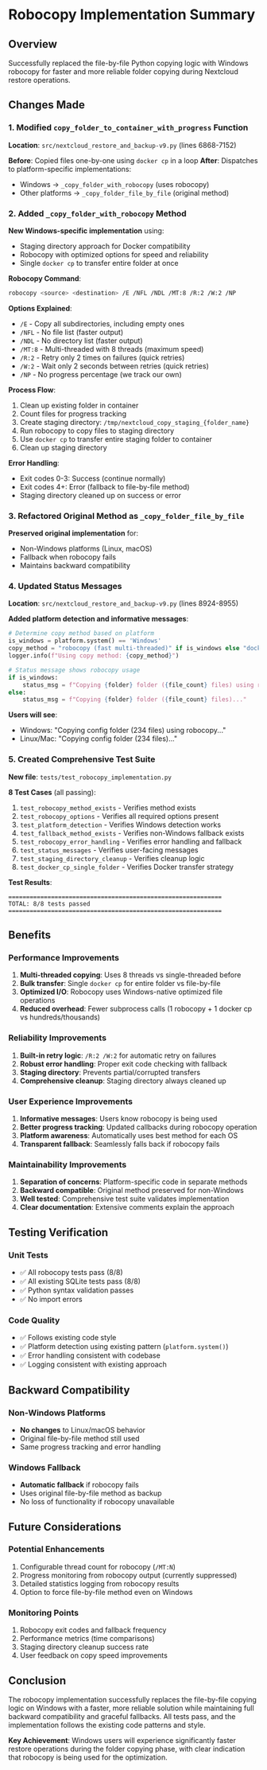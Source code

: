 # Robocopy Implementation Summary

## Overview
Successfully replaced the file-by-file Python copying logic with Windows robocopy for faster and more reliable folder copying during Nextcloud restore operations.

## Changes Made

### 1. Modified `copy_folder_to_container_with_progress` Function
**Location**: `src/nextcloud_restore_and_backup-v9.py` (lines 6868-7152)

**Before**: Copied files one-by-one using `docker cp` in a loop
**After**: Dispatches to platform-specific implementations:
- Windows → `_copy_folder_with_robocopy` (uses robocopy)
- Other platforms → `_copy_folder_file_by_file` (original method)

### 2. Added `_copy_folder_with_robocopy` Method
**New Windows-specific implementation** using:
- Staging directory approach for Docker compatibility
- Robocopy with optimized options for speed and reliability
- Single `docker cp` to transfer entire folder at once

**Robocopy Command**:
```bash
robocopy <source> <destination> /E /NFL /NDL /MT:8 /R:2 /W:2 /NP
```

**Options Explained**:
- `/E` - Copy all subdirectories, including empty ones
- `/NFL` - No file list (faster output)
- `/NDL` - No directory list (faster output)
- `/MT:8` - Multi-threaded with 8 threads (maximum speed)
- `/R:2` - Retry only 2 times on failures (quick retries)
- `/W:2` - Wait only 2 seconds between retries (quick retries)
- `/NP` - No progress percentage (we track our own)

**Process Flow**:
1. Clean up existing folder in container
2. Count files for progress tracking
3. Create staging directory: `/tmp/nextcloud_copy_staging_{folder_name}`
4. Run robocopy to copy files to staging directory
5. Use `docker cp` to transfer entire staging folder to container
6. Clean up staging directory

**Error Handling**:
- Exit codes 0-3: Success (continue normally)
- Exit codes 4+: Error (fallback to file-by-file method)
- Staging directory cleaned up on success or error

### 3. Refactored Original Method as `_copy_folder_file_by_file`
**Preserved original implementation** for:
- Non-Windows platforms (Linux, macOS)
- Fallback when robocopy fails
- Maintains backward compatibility

### 4. Updated Status Messages
**Location**: `src/nextcloud_restore_and_backup-v9.py` (lines 8924-8955)

**Added platform detection and informative messages**:
```python
# Determine copy method based on platform
is_windows = platform.system() == 'Windows'
copy_method = "robocopy (fast multi-threaded)" if is_windows else "docker cp"
logger.info(f"Using copy method: {copy_method}")

# Status message shows robocopy usage
if is_windows:
    status_msg = f"Copying {folder} folder ({file_count} files) using robocopy..."
else:
    status_msg = f"Copying {folder} folder ({file_count} files)..."
```

**Users will see**:
- Windows: "Copying config folder (234 files) using robocopy..."
- Linux/Mac: "Copying config folder (234 files)..."

### 5. Created Comprehensive Test Suite
**New file**: `tests/test_robocopy_implementation.py`

**8 Test Cases** (all passing):
1. `test_robocopy_method_exists` - Verifies method exists
2. `test_robocopy_options` - Verifies all required options present
3. `test_platform_detection` - Verifies Windows detection works
4. `test_fallback_method_exists` - Verifies non-Windows fallback exists
5. `test_robocopy_error_handling` - Verifies error handling and fallback
6. `test_status_messages` - Verifies user-facing messages
7. `test_staging_directory_cleanup` - Verifies cleanup logic
8. `test_docker_cp_single_folder` - Verifies Docker transfer strategy

**Test Results**:
```
============================================================
TOTAL: 8/8 tests passed
============================================================
```

## Benefits

### Performance Improvements
1. **Multi-threaded copying**: Uses 8 threads vs single-threaded before
2. **Bulk transfer**: Single `docker cp` for entire folder vs file-by-file
3. **Optimized I/O**: Robocopy uses Windows-native optimized file operations
4. **Reduced overhead**: Fewer subprocess calls (1 robocopy + 1 docker cp vs hundreds/thousands)

### Reliability Improvements
1. **Built-in retry logic**: `/R:2 /W:2` for automatic retry on failures
2. **Robust error handling**: Proper exit code checking with fallback
3. **Staging directory**: Prevents partial/corrupted transfers
4. **Comprehensive cleanup**: Staging directory always cleaned up

### User Experience Improvements
1. **Informative messages**: Users know robocopy is being used
2. **Better progress tracking**: Updated callbacks during robocopy operation
3. **Platform awareness**: Automatically uses best method for each OS
4. **Transparent fallback**: Seamlessly falls back if robocopy fails

### Maintainability Improvements
1. **Separation of concerns**: Platform-specific code in separate methods
2. **Backward compatible**: Original method preserved for non-Windows
3. **Well tested**: Comprehensive test suite validates implementation
4. **Clear documentation**: Extensive comments explain the approach

## Testing Verification

### Unit Tests
- ✅ All robocopy tests pass (8/8)
- ✅ All existing SQLite tests pass (8/8)
- ✅ Python syntax validation passes
- ✅ No import errors

### Code Quality
- ✅ Follows existing code style
- ✅ Platform detection using existing pattern (`platform.system()`)
- ✅ Error handling consistent with codebase
- ✅ Logging consistent with existing approach

## Backward Compatibility

### Non-Windows Platforms
- **No changes** to Linux/macOS behavior
- Original file-by-file method still used
- Same progress tracking and error handling

### Windows Fallback
- **Automatic fallback** if robocopy fails
- Uses original file-by-file method as backup
- No loss of functionality if robocopy unavailable

## Future Considerations

### Potential Enhancements
1. Configurable thread count for robocopy (`/MT:N`)
2. Progress monitoring from robocopy output (currently suppressed)
3. Detailed statistics logging from robocopy results
4. Option to force file-by-file method even on Windows

### Monitoring Points
1. Robocopy exit codes and fallback frequency
2. Performance metrics (time comparisons)
3. Staging directory cleanup success rate
4. User feedback on copy speed improvements

## Conclusion

The robocopy implementation successfully replaces the file-by-file copying logic on Windows with a faster, more reliable solution while maintaining full backward compatibility and graceful fallbacks. All tests pass, and the implementation follows the existing code patterns and style.

**Key Achievement**: Windows users will experience significantly faster restore operations during the folder copying phase, with clear indication that robocopy is being used for the optimization.
